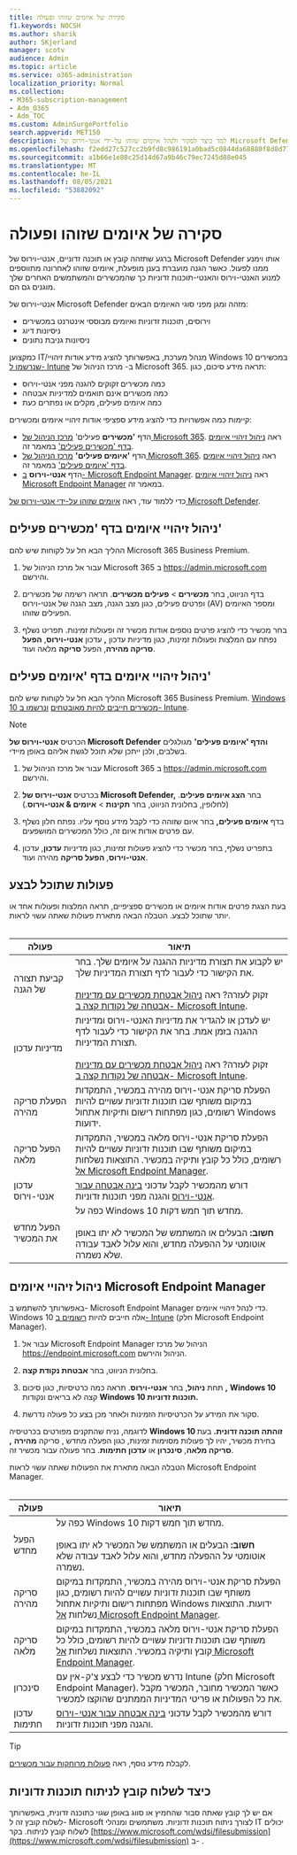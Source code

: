 ```yaml
---
title: סקירה של איומים שזוהו ופעולה
f1.keywords: NOCSH
ms.author: sharik
author: SKjerland
manager: scotv
audience: Admin
ms.topic: article
ms.service: o365-administration
localization_priority: Normal
ms.collection:
- M365-subscription-management
- Adm_O365
- Adm_TOC
ms.custom: AdminSurgePortfolio
search.appverid: MET150
description: למד כיצד לסקור ולנהל איומים שזוהו על-ידי אנטי-וירוס של Microsoft Defender במכשירי Windows 10 שלך.
ms.openlocfilehash: f2edd27c527cc2b9fd8c986191a0bad5c0844da68880f8d8d775491e3480babd
ms.sourcegitcommit: a1b66e1e80c25d14d67a9b46c79ec7245d88e045
ms.translationtype: MT
ms.contentlocale: he-IL
ms.lasthandoff: 08/05/2021
ms.locfileid: "53882092"
---
```

# <a name="review-detected-threats-and-take-action"></a>סקירה של איומים שזוהו ופעולה

ברגע שתזהה קובץ או תוכנה זדוניים, אנטי-וירוס של Microsoft Defender אותו וימנע ממנו לפעול. כאשר הגנה מועברת בענן מופעלת, איומים שזוהו לאחרונה מתווספים למנוע האנטי-וירוס והאנטי-תוכנות זדוניות כך שהמכשירים והמשתמשים האחרים שלך מוגנים גם הם.

אנטי-וירוס של Microsoft Defender מזהה ומגן מפני סוגי האיומים הבאים:

- וירוסים, תוכנות זדוניות ואיומים מבוססי אינטרנט במכשירים
- ניסיונות דיוג
- ניסיונות גניבת נתונים

כמקצוען IT/מנהל מערכת, באפשרותך להציג מידע אודות זיהויי Windows 10 במכשירים [שנרשמו ל- Intune](/mem/intune/enrollment/device-enrollment) ב- מרכז הניהול של Microsoft 365. תראה מידע סיכום, כגון:

- כמה מכשירים זקוקים להגנה מפני אנטי-וירוס
- כמה מכשירים אינם תואמים למדיניות אבטחה
- כמה איומים פעילים, מקלים או נפתרים כעת

קיימות כמה אפשרויות כדי להציג מידע ספציפי אודות זיהויי איומים ומכשירים:

- הדף **'מכשירים** פעילים' <a href="https://go.microsoft.com/fwlink/p/?linkid=2024339" target="_blank">מרכז הניהול של Microsoft 365</a>. ראה [ניהול זיהויי איומים בדף 'מכשירים פעילים'](#manage-threat-detections-on-the-active-devices-page) במאמר זה.
- הדף **'איומים פעילים'** <a href="https://go.microsoft.com/fwlink/p/?linkid=2024339" target="_blank">מרכז הניהול של Microsoft 365</a>. ראה [ניהול זיהויי איומים בדף 'איומים פעילים'](#manage-threat-detections-on-the-active-threats-page) במאמר זה.
- הדף **אנטי-וירוס** <a href="https://go.microsoft.com/fwlink/p/?linkid=2150463" target="_blank">ב- Microsoft Endpoint Manager</a>. ראה [ניהול זיהויי איומים Microsoft Endpoint Manager](#manage-threat-detections-in-microsoft-endpoint-manager) במאמר זה.

כדי ללמוד עוד, ראה [איומים שזוהו על-ידי אנטי-וירוס של Microsoft Defender](threats-detected-defender-av.md).

## <a name="manage-threat-detections-on-the-active-devices-page"></a>ניהול זיהויי איומים בדף **'מכשירים פעילים'**

ההליך הבא חל על לקוחות שיש להם Microsoft 365 Business Premium.

1. עבור אל מרכז הניהול של Microsoft 365 ב <a href="https://go.microsoft.com/fwlink/p/?linkid=2024339" target="_blank">https://admin.microsoft.com</a> והירשם.

2. בדף הניווט, בחר **מכשירים**  >  **פעילים מכשירים**. תראה רשימה של מכשירים ופרטים פעילים, כגון מצב הגנה, מצב הגנה של אנטי-וירוס (AV) ומספר האיומים הפעילים שזוהו.

3. בחר מכשיר כדי להציג פרטים נוספים אודות מכשיר זה ופעולות זמינות. תפריט נשלף נפתח עם המלצות ופעולות זמינות, כגון מדיניות עדכון **,** עדכון **אנטי-וירוס**, **הפעל סריקה מהירה**, הפעל **סריקה** מלאה ועוד.

## <a name="manage-threat-detections-on-the-active-threats-page"></a>ניהול זיהויי איומים **בדף 'איומים פעילים'**

ההליך הבא חל על לקוחות שיש להם Microsoft 365 Business Premium. [Windows 10 מכשירים חייבים להיות מאובטחים](./secure-win-10-pcs.md) [ונרשמו ב- Intune](/mem/intune/enrollment/windows-enrollment-methods).

> [!NOTE]
> הכרטיס **אנטי-וירוס של Microsoft Defender** **והדף 'איומים פעילים'** מגולגלים בשלבים, ולכן ייתכן שלא תוכל לגשת אליהם באופן מיידי.

1. עבור אל מרכז הניהול של Microsoft 365 ב <a href="https://go.microsoft.com/fwlink/p/?linkid=2024339" target="_blank">https://admin.microsoft.com</a> והירשם.

2. בכרטיס **אנטי-וירוס של Microsoft Defender,** בחר **הצג איומים פעילים**. (לחלופין, בחלונית הניווט, בחר **תקינות**  >  **איומים & אנטי-וירוס**.)

3. בדף **איומים פעילים,** בחר איום שזוהה כדי לקבל מידע נוסף עליו. נפתח חלון נשלף עם פרטים אודות איום זה, כולל המכשירים המושפעים.

4. בתפריט נשלף, בחר מכשיר כדי להציג פעולות זמינות, כגון מדיניות **עדכון**, עדכון **אנטי-וירוס**, **הפעל סריקה** מהירה ועוד.

## <a name="actions-you-can-take"></a>פעולות שתוכל לבצע

בעת הצגת פרטים אודות איומים או מכשירים ספציפיים, תראה המלצות ופעולות אחד או יותר שתוכל לבצע. הטבלה הבאה מתארת פעולות שאתה עשוי לראות.<br><br>

| פעולה | תיאור |
|--|--|
| קביעת תצורה של הגנה | יש לקבוע את תצורת מדיניות ההגנה על איומים שלך. בחר את הקישור כדי לעבור לדף תצורת המדיניות שלך.<br><br>זקוק לעזרה? ראה [ניהול אבטחת מכשירים עם מדיניות אבטחה של נקודות קצה ב- Microsoft Intune](/mem/intune/protect/endpoint-security-policy). |
| מדיניות עדכון | יש לעדכן או להגדיר את מדיניות האנטי-וירוס ומדיניות ההגנה בזמן אמת. בחר את הקישור כדי לעבור לדף תצורת המדיניות.<br><br>זקוק לעזרה? ראה [ניהול אבטחת מכשירים עם מדיניות אבטחה של נקודות קצה ב- Microsoft Intune](/mem/intune/protect/endpoint-security-policy). |
| הפעלת סריקה מהירה | הפעלת סריקת אנטי-וירוס מהירה במכשיר, התמקדות במיקום משותף שבו תוכנות זדוניות עשויים להיות רשומים, כגון מפתחות רישום ותיקיות אתחול Windows ידועות. |
| הפעל סריקה מלאה | הפעלת סריקת אנטי-וירוס מלאה במכשיר, התמקדות במיקום משותף שבו תוכנות זדוניות עשויים להיות רשומים, כולל כל קובץ ותיקיה במכשיר. התוצאות נשלחות [אל Microsoft Endpoint Manager](/mem/intune/fundamentals/tutorial-walkthrough-endpoint-manager). |
| עדכון אנטי-וירוס | דורש מהמכשיר לקבל עדכוני [בינה אבטחה עבור אנטי-וירוס](https://go.microsoft.com/fwlink/?linkid=2149926) והגנה מפני תוכנות זדוניות. |
| הפעל מחדש את המכשיר | כפה על Windows 10 מחדש תוך חמש דקות.<br><br>**חשוב:** הבעלים או המשתמש של המכשיר לא יתו באופן אוטומטי על ההפעלה מחדש, והוא עלול לאבד עבודה שלא נשמרה. |

## <a name="manage-threat-detections-in-microsoft-endpoint-manager"></a>ניהול זיהויי איומים Microsoft Endpoint Manager

באפשרותך להשתמש ב- Microsoft Endpoint Manager כדי לנהל זיהויי איומים. Windows 10 אלה חייבים להיות [רשומים ב- Intune](/mem/intune/enrollment/windows-enrollment-methods) (חלק Microsoft Endpoint Manager).

1. עבור אל Microsoft Endpoint Manager הניהול של מרכז <a href="https://go.microsoft.com/fwlink/p/?linkid=2150463" target="_blank">https://endpoint.microsoft.com</a> הניהול והירשם.

2. בחלונית הניווט, בחר **אבטחת נקודת קצה**.

3. תחת **ניהול**, בחר **אנטי-וירוס**. תראה כמה כרטיסיות, כגון סיכום **,** **Windows 10** קצה לא בריאים ונקודות **Windows 10 תוכנות זדוניות.**

4. סקור את המידע על הכרטיסיות הזמינות ולאחר מכן בצע כל פעולה נדרשת.

לדוגמה, נניח שהתקנים מפורטים בכרטיסיה **Windows 10 זוהתה תוכנה זדונית.** בעת בחירת מכשיר, יהיו לך פעולות מסוימות זמינות, כגון הפעלה מחדש , סריקה **מהירה** **,** **סריקה מלאה**, **סינכרון** או **עדכון חתימות**. בחר פעולה עבור מכשיר זה.

הטבלה הבאה מתארת את הפעולות שאתה עשוי לראות Microsoft Endpoint Manager.<br><br>

| פעולה | תיאור |
|--|--|
| הפעל מחדש | כפה על Windows 10 מחדש תוך חמש דקות.<br><br>**חשוב:** הבעלים או המשתמש של המכשיר לא יתו באופן אוטומטי על ההפעלה מחדש, והוא עלול לאבד עבודה שלא נשמרה. |
| סריקה מהירה | הפעלת סריקת אנטי-וירוס מהירה במכשיר, התמקדות במיקום משותף שבו תוכנות זדוניות עשויים להיות רשומים, כגון מפתחות רישום ותיקיות אתחול Windows ידועות. התוצאות נשלחות [אל Microsoft Endpoint Manager](/mem/intune/fundamentals/tutorial-walkthrough-endpoint-manager). |
| סריקה מלאה | הפעלת סריקת אנטי-וירוס מלאה במכשיר, התמקדות במיקום משותף שבו תוכנות זדוניות עשויים להיות רשומים, כולל כל קובץ ותיקיה במכשיר. התוצאות נשלחות [אל Microsoft Endpoint Manager](/mem/intune/fundamentals/tutorial-walkthrough-endpoint-manager). |
| סינכרון | נדרש מכשיר כדי לבצע צ'ק-אין עם Intune (חלק Microsoft Endpoint Manager). כאשר המכשיר מחובר, המכשיר מקבל את כל הפעולות או פריטי המדיניות הממתנים שהוקצו למכשיר. |
| עדכון חתימות | דורש מהמכשיר לקבל עדכוני [בינה אבטחה עבור אנטי-וירוס](https://go.microsoft.com/fwlink/?linkid=2149926) והגנה מפני תוכנות זדוניות. |

> [!TIP]
> לקבלת מידע נוסף, ראה [פעולות מרוחקות עבור מכשירים](/mem/intune/protect/endpoint-security-manage-devices#remote-actions-for-devices).

## <a name="how-to-submit-a-file-for-malware-analysis"></a>כיצד לשלוח קובץ לניתוח תוכנות זדוניות

אם יש לך קובץ שאתה סבור שהחמיץ או סווג באופן שגוי כתוכנה זדונית, באפשרותך לשלוח קובץ זה ל- Microsoft לצורך ניתוח תוכנות זדוניות. משתמשים ומנהלי IT יכולים לשלוח קובץ לניתוח. בקר [https://www.microsoft.com/wdsi/filesubmission](https://www.microsoft.com/wdsi/filesubmission) ב- .